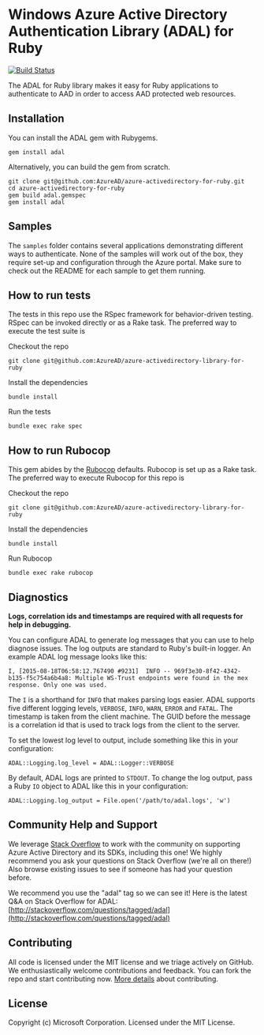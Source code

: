 # Windows Azure Active Directory Authentication Library (ADAL) for Ruby
[![Build Status](https://travis-ci.org/AzureAD/azure-activedirectory-library-for-ruby.png?branch=master)](https://travis-ci.org/AzureAD/azure-activedirectory-library-for-ruby)

The ADAL for Ruby library makes it easy for Ruby applications to authenticate to AAD in order to access AAD protected web resources.

## Installation

You can install the ADAL gem with Rubygems.

```
gem install adal
```

Alternatively, you can build the gem from scratch.

```
git clone git@github.com:AzureAD/azure-activedirectory-for-ruby.git
cd azure-activedirectory-for-ruby
gem build adal.gemspec
gem install adal
```

## Samples

The `samples` folder contains several applications demonstrating different ways to authenticate. None of the samples will work out of the box, they require set-up and configuration through the Azure portal. Make sure to check out the README for each sample to get them running.

## How to run tests

The tests in this repo use the RSpec framework for behavior-driven testing. RSpec can be invoked directly or as a Rake task. The preferred way to execute the test suite is

Checkout the repo

`git clone git@github.com:AzureAD/azure-activedirectory-library-for-ruby`

Install the dependencies

`bundle install`

Run the tests

`bundle exec rake spec`

## How to run Rubocop

This gem abides by the [Rubocop](https://github.com/bbatsov/rubocop) defaults. Rubocop is set up as a Rake task. The preferred way to execute Rubocop for this repo is

Checkout the repo

`git clone git@github.com:AzureAD/azure-activedirectory-library-for-ruby`

Install the dependencies

`bundle install`

Run Rubocop

`bundle exec rake rubocop`

## Diagnostics

**Logs, correlation ids and timestamps are required with all requests for help in debugging.**

You can configure ADAL to generate log messages that you can use to help diagnose issues. The log outputs are standard to Ruby's built-in logger. An example ADAL log message looks like this:

```
I, [2015-08-18T06:58:12.767490 #9231]  INFO -- 969f3e30-8f42-4342-b135-f5c754a6b4a8: Multiple WS-Trust endpoints were found in the mex response. Only one was used.
```

The `I` is a shorthand for `INFO` that makes parsing logs easier. ADAL supports five different logging levels, `VERBOSE`, `INFO`, `WARN`, `ERROR` and `FATAL`. The timestamp is taken from the client machine. The GUID before the message is a correlation id that is used to track logs from the client to the server.


To set the lowest log level to output, include something like this in your configuration:

```
ADAL::Logging.log_level = ADAL::Logger::VERBOSE
```

By default, ADAL logs are printed to `STDOUT`. To change the log output, pass a Ruby `IO` object to ADAL like this in your configuration:

```
ADAL::Logging.log_output = File.open('/path/to/adal.logs', 'w')
```

## Community Help and Support

We leverage [Stack Overflow](http://stackoverflow.com/) to work with the community on supporting Azure Active Directory and its SDKs, including this one! We highly recommend you ask your questions on Stack Overflow (we're all on there!) Also browse existing issues to see if someone has had your question before.

We recommend you use the "adal" tag so we can see it! Here is the latest Q&A on Stack Overflow for ADAL: [http://stackoverflow.com/questions/tagged/adal](http://stackoverflow.com/questions/tagged/adal)

## Contributing

All code is licensed under the MIT license and we triage actively on GitHub. We enthusiastically welcome contributions and feedback. You can fork the repo and start contributing now. [More details](https://github.com/AzureAD/azure-activedirectory-library-for-ruby/blob/master/contributing.md) about contributing.


## License

Copyright (c) Microsoft Corporation. Licensed under the MIT License.
